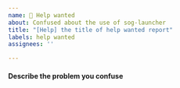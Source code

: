 ```yaml
---
name: 🥺 Help wanted
about: Confused about the use of sog-launcher
title: "[Help] the title of help wanted report"
labels: help wanted
assignees: ''

---
```


#### Describe the problem you confuse
